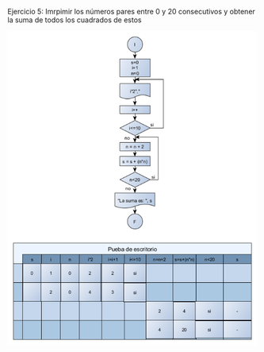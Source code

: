 Ejercicio 5:
Imrpimir los números pares entre 0 y 20 consecutivos y obtener la suma de todos los cuadrados de estos

![](img/Dia%205.bmp)